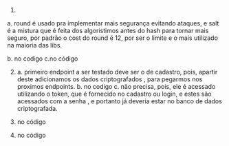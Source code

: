 1)
a. round é usado pra implementar mais segurança evitando ataques,
e salt é a mistura que é feita dos algoristimos antes do hash para tornar mais seguro,
por padrão o cost do round é 12, por ser o limite e o mais utilizado na maioria das libs.

b. no codigo
c.no código

2) a. primeiro endpoint a ser testado deve ser o de cadastro, pois, apartir deste adicionamos os dados criptografados , para pegarmos nos proximos endpoints.
b. no codigo
c.  não precisa, pois, ele é acessado utilizando o token, que é fornecido no cadastro ou login, e estes são acessados com a senha , e portanto já deveria estar no banco de dados criptografada.

3) no código
4) no código

